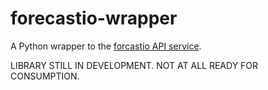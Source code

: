 forecastio-wrapper
==================

A Python wrapper to the [forcastio API service](http://forecast.io).


LIBRARY STILL IN DEVELOPMENT. NOT AT ALL READY FOR CONSUMPTION.
